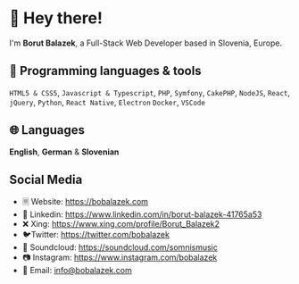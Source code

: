 # 👋 Hey there!

I'm **Borut Balazek**, a Full-Stack Web Developer based in Slovenia, Europe.

## 🔨 Programming languages & tools

`HTML5 & CSS5`, `Javascript & Typescript`, `PHP`, `Symfony`, `CakePHP`, `NodeJS`, `React`, `jQuery`, `Python`, `React Native`, `Electron` `Docker`, `VSCode`

## 🌐 Languages

**English**, **German** & **Slovenian**

## Social Media

* 🗏 Website: https://bobalazek.com
* 💼 Linkedin: https://www.linkedin.com/in/borut-balazek-41765a53
* ❌ Xing: https://www.xing.com/profile/Borut_Balazek2
* 🐦Twitter: https://twitter.com/bobalazek
* 🎵 Soundcloud: https://soundcloud.com/somnismusic
* 📷 Instagram: https://www.instagram.com/bobalazek
* 📧 Email: info@bobalazek.com
